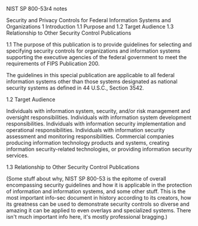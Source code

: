 NIST SP 800-53r4 notes

Security and Privacy Controls for Federal Information Systems
and Organizations
1 Introduction
1.1 Purpose and 
1.2 Target Audience
1.3 Relationship to Other Security Control Publications

1.1
The purpose of this publication is to provide guidelines for selecting and specifying security controls for organizations and information systems supporting the executive agencies of the federal government to meet the requirements of FIPS Publication 200.


The guidelines in this special publication are applicable to all federal information systems other than those systems designated as national security systems as defined in 44 U.S.C., Section 3542.

1.2 Target Audience

Individuals with information system, security, and/or risk management and oversight responsibilities. Individuals with information system development responsibilities. Individuals with information security implementation and operational responsibilities. Individuals with information security assessment and monitoring responsibilities. Commercial companies producing
 information technology products and systems, creating information security-related technologies, or providing information security services.
 
1.3 Relationship to Other Security Control Publications

(Some stuff about why, NIST SP 800-53 is the epitome of overall encompassing security guidelines and how it is applicable in the protection of information and information systems, and some other stuff. This is the most important info-sec document in history according to its creators, how its greatness can be used to demonstrate security controls so diverse and amazing it can be applied to even overlays and specialized systems. There isn't much important info here, it's mostly professional bragging.)
